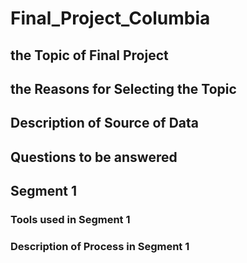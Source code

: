# Final_Project_Columbia

## the Topic of Final Project
## the Reasons for Selecting the Topic 
## Description of Source of Data
## Questions to be answered 

## Segment 1 
### Tools used in Segment 1
### Description of Process in Segment 1


